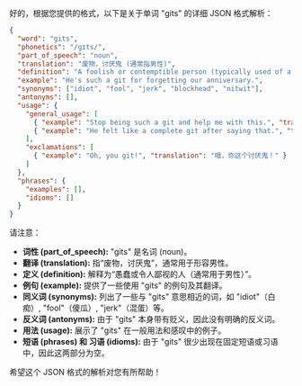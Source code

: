 好的，根据您提供的格式，以下是关于单词 "gits" 的详细 JSON 格式解析：

```json
{
  "word": "gits",
  "phonetics": "/ɡɪts/",
  "part_of_speech": "noun",
  "translation": "废物，讨厌鬼 (通常指男性)",
  "definition": "A foolish or contemptible person (typically used of a man).",
  "example": "He's such a git for forgetting our anniversary.",
  "synonyms": ["idiot", "fool", "jerk", "blockhead", "nitwit"],
  "antonyms": [],
  "usage": {
    "general_usage": [
      { "example": "Stop being such a git and help me with this.", "translation": "别再像个废物一样，帮我做这个。" },
      { "example": "He felt like a complete git after saying that.", "translation": "说完那些话后，他觉得自己像个十足的废物。" }
    ],
    "exclamations": [
      { "example": "Oh, you git!", "translation": "哦，你这个讨厌鬼！" }
    ]
  },
  "phrases": {
    "examples": [],
    "idioms": []
  }
}
```

请注意：

*   **词性 (part\_of\_speech):**  "gits" 是名词 (noun)。
*   **翻译 (translation):**  指“废物，讨厌鬼”，通常用于形容男性。
*   **定义 (definition):**  解释为“愚蠢或令人鄙视的人（通常用于男性）”。
*   **例句 (example):**  提供了一些使用 "gits" 的例句及其翻译。
*   **同义词 (synonyms):**  列出了一些与 "gits" 意思相近的词，如 "idiot"（白痴）, "fool"（傻瓜）, "jerk"（混蛋）等。
*   **反义词 (antonyms):**  由于 "gits" 本身带有贬义，因此没有明确的反义词。
*   **用法 (usage):**  展示了 "gits" 在一般用法和感叹中的例子。
*   **短语 (phrases) 和 习语 (idioms):**  由于 "gits" 很少出现在固定短语或习语中，因此这两部分为空。

希望这个 JSON 格式的解析对您有所帮助！
 